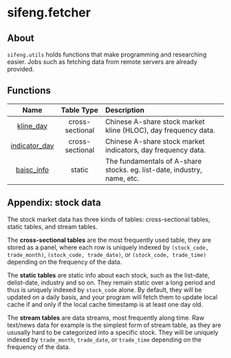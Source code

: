 # sifeng.fetcher

## About

`sifeng.utils` holds functions that make programming and researching easier. Jobs such as fetching data from remote servers are already provided.

## Functions

|Name|Table Type|Description|
|:--:|:--:|:--|
|[kline_day](kline_day.md)|cross-sectional|Chinese A-share stock market kline (HLOC), day frequency data.|
|[indicator_day](indicator_day.md)|cross-sectional|Chinese A-share stock market indicators, day frequency data.|
|[baisc_info](basic_info.md)|static|The fundamentals of A-share stocks. eg. list-date, industry, name, etc.|

## Appendix: stock data

The stock market data has three kinds of tables: cross-sectional tables, static tables, and stream tables.

The **cross-sectional tables** are the most frequently used table, they are stored as a panel, where each row is uniquely indexed by `(stock_code, trade_month)`, `(stock_code, trade_date)`, or `(stock_code, trade_time)` depending on the frequency of the data.

The **static tables** are static info about each stock, such as the list-date, delist-date, industry and so on. They remain static over a long period and thus is uniquely indexed by `stock_code` alone. By default, they will be updated on a daily basis, and your program will fetch them to update local cache if and only if the local cache timestamp is at least one day old.

The **stream tables** are data streams, most frequently along time. Raw text/news data for example is the simplest form of stream table, as they are ususally hard to be categorized into a specific stock. They will be uniquely indexed by `trade_month`, `trade_date`, or `trade_time` depending on the frequency of the data.
